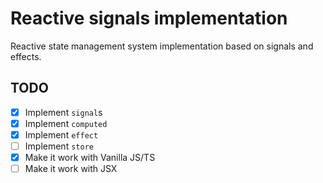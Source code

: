 # Reactive signals implementation

Reactive state management system implementation based on signals and effects.

## TODO

- [x] Implement `signal`s
- [x] Implement `computed`
- [x] Implement `effect`
- [ ] Implement `store`
- [x] Make it work with Vanilla JS/TS
- [ ] Make it work with JSX
